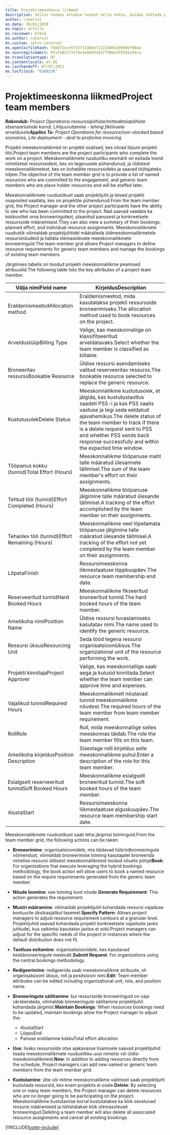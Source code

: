 ```yaml
---
title: Projektimeeskonna liikmed
description: Selles teemas antakse teavet selle kohta, kuidas töötada projekti meeskonnaliikmete teabe, atribuutide ja kavandamisega.
author: ruhercul
ms.date: 10/01/2020
ms.topic: article
ms.reviewer: kfend
ms.author: ruhercul
ms.custom: intro-internal
ms.openlocfilehash: f46b71ece5f2573108def22224801dd960df00ae
ms.sourcegitcommit: 0fafe022731f0e1e8693382ff906e3f8541d34ca
ms.translationtype: HT
ms.contentlocale: et-EE
ms.lasthandoff: 07/07/2021
ms.locfileid: "6369236"
---
```

# <a name="project-team-members"></a><span data-ttu-id="4fa21-103">Projektimeeskonna liikmed</span><span class="sxs-lookup"><span data-stu-id="4fa21-103">Project team members</span></span>

<span data-ttu-id="4fa21-104">_**Rakendub:** Project Operationsi ressurssipõhiste/mitteaktsiapõhiste stsenaariumide korral,  Lihtjuurutamine - tehing fiktiivsele arveldusele_</span><span class="sxs-lookup"><span data-stu-id="4fa21-104">_**Applies To:** Project Operations for resource/non-stocked based scenarios, Lite deployment - deal to proforma invoicing_</span></span>

<span data-ttu-id="4fa21-105">Projekti meeskonnaliikmed on projekti osalised, kes viivad lõpuni projekti töö.</span><span class="sxs-lookup"><span data-stu-id="4fa21-105">Project team members are the project participants who complete the work on a project.</span></span> <span data-ttu-id="4fa21-106">Meeskonnaliikmete ruudustiku eesmärk on esitada loend nimelistest ressurssidest, kes on tegevusele pühendunud, ja üldistest meeskonnaliikmetest, kes on kohatäite ressurssideks ja saavad töötajateks hiljem.</span><span class="sxs-lookup"><span data-stu-id="4fa21-106">The objective of the team member grid is to provide a list of named resources who are committed to the engagement, and generic team members who are place holder resources and will be staffed later.</span></span>

<span data-ttu-id="4fa21-107">Meeskonnaliikmete ruudustikust saab projektijuht ja teised projekti osapooled vaadata, kes on projektile pühendunud.</span><span class="sxs-lookup"><span data-stu-id="4fa21-107">From the team member grid, the Project manager and the other project participants have the ability to see who has been committed to the project.</span></span> <span data-ttu-id="4fa21-108">Nad saavad vaadata ka kokkuvõtet oma broneeringutest, plaanitud panusest ja konkreetsete ressursside määramisest.</span><span class="sxs-lookup"><span data-stu-id="4fa21-108">They can also view a summary of their bookings, planned effort, and individual resource assignments.</span></span> <span data-ttu-id="4fa21-109">Meeskonnaliikmete ruudustik võimaldab projektijuhtidel määratleda üldmeeskonnaliikmetele ressursinõudeid ja hallata olemasolevate meeskonnaliikmete broneeringuid.</span><span class="sxs-lookup"><span data-stu-id="4fa21-109">The team member grid allows Project managers to define resource requirements for generic team members and manage the bookings of existing team members.</span></span>

<span data-ttu-id="4fa21-110">Järgmises tabelis on toodud projekti meeskonnaliikme peamised atribuudid.</span><span class="sxs-lookup"><span data-stu-id="4fa21-110">The following table lists the key attributes of a project team member.</span></span>

| <span data-ttu-id="4fa21-111">Välja nimi</span><span class="sxs-lookup"><span data-stu-id="4fa21-111">Field name</span></span>          | <span data-ttu-id="4fa21-112">Kirjeldus</span><span class="sxs-lookup"><span data-stu-id="4fa21-112">Description</span></span>                                                                                                                                                                  |
|--------------------------|-----------------------------------------------------------------------------------------------------------------------------------------------------------------------------------|
| <span data-ttu-id="4fa21-113">Eraldamismeetod</span><span class="sxs-lookup"><span data-stu-id="4fa21-113">Allocation method</span></span>        | <span data-ttu-id="4fa21-114">Eraldamismeetod, mida kasutatakse projekti ressursside broneerimiseks.</span><span class="sxs-lookup"><span data-stu-id="4fa21-114">The allocation method used to book resources on the project.</span></span>                                                                         |
| <span data-ttu-id="4fa21-115">Arveldustüüp</span><span class="sxs-lookup"><span data-stu-id="4fa21-115">Billing Type</span></span>             | <span data-ttu-id="4fa21-116">Valige, kas meeskonnaliige on klassifitseeritud arveldatavaks.</span><span class="sxs-lookup"><span data-stu-id="4fa21-116">Select whether the team member is classified as billable.</span></span>                                                                                                                                       |
| <span data-ttu-id="4fa21-117">Broneeritav ressurss</span><span class="sxs-lookup"><span data-stu-id="4fa21-117">Bookable Resource</span></span>        | <span data-ttu-id="4fa21-118">Üldise ressursi asendamiseks valitud reserveeritav ressurss.</span><span class="sxs-lookup"><span data-stu-id="4fa21-118">The bookable resource selected to replace the generic resource.</span></span>                                                                                                                   |
| <span data-ttu-id="4fa21-119">Kustutusolek</span><span class="sxs-lookup"><span data-stu-id="4fa21-119">Delete Status</span></span>            | <span data-ttu-id="4fa21-120">Meeskonnaliikme kustutusolek, et jälgida, kas kustutustaotlus saadeti PSS-i ja kas PSS saatis vastuse ja tegi seda eeldatud ajavahemikus.</span><span class="sxs-lookup"><span data-stu-id="4fa21-120">The delete status of the team member to track if there is a delete request sent to PSS and whether PSS sends back response successfully and within the expected time window.</span></span> |
| <span data-ttu-id="4fa21-121">Tööpanus kokku (tunnid)</span><span class="sxs-lookup"><span data-stu-id="4fa21-121">Total Effort (Hours)</span></span>     | <span data-ttu-id="4fa21-122">Meeskonnaliikme tööpanuse maht talle määratud ülesannete täitmisel.</span><span class="sxs-lookup"><span data-stu-id="4fa21-122">The sum of the team member's effort on their assignments.</span></span>                                                                                                                         |
| <span data-ttu-id="4fa21-123">Tehtud töö (tunnid)</span><span class="sxs-lookup"><span data-stu-id="4fa21-123">Effort Completed (Hours)</span></span> | <span data-ttu-id="4fa21-124">Meeskonnaliikme tööpanuse jälgimine talle määratud ülesande täitmisel.</span><span class="sxs-lookup"><span data-stu-id="4fa21-124">A tracking of the effort accomplished by the team member on their assignments.</span></span>                                                                                           |
| <span data-ttu-id="4fa21-125">Tehaolev töö (tunnid)</span><span class="sxs-lookup"><span data-stu-id="4fa21-125">Effort Remaining (Hours)</span></span> | <span data-ttu-id="4fa21-126">Meeskonnaliikme veel lõpetamata tööpanuse jälgimine talle määratud ülesande täitmisel.</span><span class="sxs-lookup"><span data-stu-id="4fa21-126">A tracking of the effort not yet completed by the team member on their assignments.</span></span>                                                                                    |
| <span data-ttu-id="4fa21-127">Lõpeta</span><span class="sxs-lookup"><span data-stu-id="4fa21-127">Finish</span></span>                   | <span data-ttu-id="4fa21-128">Ressursimeeskonna liikmestaatuse lõppkuupäev.</span><span class="sxs-lookup"><span data-stu-id="4fa21-128">The resource team membership end date.</span></span>                                                                                                                                            |
| <span data-ttu-id="4fa21-129">Reserveeritud tunnid</span><span class="sxs-lookup"><span data-stu-id="4fa21-129">Hard Booked Hours</span></span>        | <span data-ttu-id="4fa21-130">Meeskonnaliikme fikseeritud broneeritud tunnid.</span><span class="sxs-lookup"><span data-stu-id="4fa21-130">The hard booked hours of the team member.</span></span>                                                                                                                                                                |
| <span data-ttu-id="4fa21-131">Ametikoha nimi</span><span class="sxs-lookup"><span data-stu-id="4fa21-131">Position Name</span></span>            | <span data-ttu-id="4fa21-132">Üldise ressursi tuvastamiseks kasutatav nimi.</span><span class="sxs-lookup"><span data-stu-id="4fa21-132">The name used to identify the generic resource.</span></span>                                                                                                                                   |
| <span data-ttu-id="4fa21-133">Ressursi üksus</span><span class="sxs-lookup"><span data-stu-id="4fa21-133">Resourcing Unit</span></span>          | <span data-ttu-id="4fa21-134">Seda tööd tegeva ressursi organisatsiooniüksus.</span><span class="sxs-lookup"><span data-stu-id="4fa21-134">The organizational unit of the resource performing the work.</span></span>                                                                                                                      |
| <span data-ttu-id="4fa21-135">Projekti kinnitaja</span><span class="sxs-lookup"><span data-stu-id="4fa21-135">Project Approver</span></span>         | <span data-ttu-id="4fa21-136">Valige, kas meeskonnaliige saab aega ja kulusid kinnitada.</span><span class="sxs-lookup"><span data-stu-id="4fa21-136">Select whether the team member can approve time and expenses.</span></span>                                                                                                                     |
| <span data-ttu-id="4fa21-137">Vajalikud tunnid</span><span class="sxs-lookup"><span data-stu-id="4fa21-137">Required Hours</span></span>           | <span data-ttu-id="4fa21-138">Meeskonnaliikmelt nõutavad tunnid meeskonnaliikme nõudest.</span><span class="sxs-lookup"><span data-stu-id="4fa21-138">The required hours of the team member from team member requirement.</span></span>                                                                                                                       |
| <span data-ttu-id="4fa21-139">Roll</span><span class="sxs-lookup"><span data-stu-id="4fa21-139">Role</span></span>                     | <span data-ttu-id="4fa21-140">Roll, mida meeskonnaliige selles meeskonnas täidab.</span><span class="sxs-lookup"><span data-stu-id="4fa21-140">The role the team member fills on this team.</span></span>                                                                                                                                |
| <span data-ttu-id="4fa21-141">Ametikoha kirjeldus</span><span class="sxs-lookup"><span data-stu-id="4fa21-141">Position Description</span></span>     | <span data-ttu-id="4fa21-142">Sisestage rolli kirjeldus selle meeskonnaliikme puhul.</span><span class="sxs-lookup"><span data-stu-id="4fa21-142">Enter a description of the role for this team member.</span></span>                                                                                                                             |
| <span data-ttu-id="4fa21-143">Esialgselt reserveeritud tunnid</span><span class="sxs-lookup"><span data-stu-id="4fa21-143">Soft Booked Hours</span></span>        | <span data-ttu-id="4fa21-144">Meeskonnaliikme esialgselt broneeritud tunnid.</span><span class="sxs-lookup"><span data-stu-id="4fa21-144">The soft booked hours of the team member.</span></span>                                                                                                                                                                 |
| <span data-ttu-id="4fa21-145">Alusta</span><span class="sxs-lookup"><span data-stu-id="4fa21-145">Start</span></span>                    | <span data-ttu-id="4fa21-146">Ressursimeeskonna liikmestaatuse alguskuupäev.</span><span class="sxs-lookup"><span data-stu-id="4fa21-146">The resource team membership start date.</span></span>                                                                                                                                          |

<span data-ttu-id="4fa21-147">Meeskonnaliikmete ruudustikust saab teha järgmisi toiminguid.</span><span class="sxs-lookup"><span data-stu-id="4fa21-147">From the team member grid, the following actions can be taken:</span></span>

- <span data-ttu-id="4fa21-148">**Broneerimine**: organisatsioonidele, mis täidavad hübriidbroneeringute võimendust, võimaldab broneerimise toiming kasutajatel broneerida nimelise ressursi üldisest meeskonnaliikmest loodud nõuete põhjal</span><span class="sxs-lookup"><span data-stu-id="4fa21-148">**Book**: For organizations that execute leveraging the hybrid bookings methodology, the book action will allow users to book a named resource based on the require requirements generated from the generic team member</span></span>
- <span data-ttu-id="4fa21-149">**Nõude loomine**: see toiming lood nõude.</span><span class="sxs-lookup"><span data-stu-id="4fa21-149">**Generate Requirement**: This action generates the requirement.</span></span>
- <span data-ttu-id="4fa21-150">**Mustri määramine**: võimaldab projektijuhil kohandada ressursi vajaduse kontuurile üksikasjalikul tasemel.</span><span class="sxs-lookup"><span data-stu-id="4fa21-150">**Specify Pattern**: Allows project managers to adjust resource requirement contours at a granular level.</span></span> <span data-ttu-id="4fa21-151">Projektijuhid saavad kohandada projekti konkreetsete vajaduste jaoks juhtudel, kus vaikimisi kasutatav jaotus ei sobi.</span><span class="sxs-lookup"><span data-stu-id="4fa21-151">Project managers can adjust for the specific needs of the project in instances where the default distribution does not fit.</span></span>
- <span data-ttu-id="4fa21-152">**Taotluse esitamine**: organisatsioonidele, kes kasutavad keskbroneeringute meetodit.</span><span class="sxs-lookup"><span data-stu-id="4fa21-152">**Submit Request**: For organizations using the central bookings methodology.</span></span>
- <span data-ttu-id="4fa21-153">**Redigeerimine**: redigeerida saab meeskonnaliikme atribuute, sh organisatsiooni üksus, roll ja positsiooni nimi.</span><span class="sxs-lookup"><span data-stu-id="4fa21-153">**Edit**: Team member attributes can be edited including organizational unit, role, and position name.</span></span>
- <span data-ttu-id="4fa21-154">**Broneeringute säilitamine**: kui ressursside broneeringuid on vaja värskendada, võimaldab broneeringute säilitamine projektijuhil kohandada järgmist.</span><span class="sxs-lookup"><span data-stu-id="4fa21-154">**Maintain Bookings**: When resources bookings need to be updated, maintain bookings allow the Project manager to adjust the:</span></span>

    - <span data-ttu-id="4fa21-155">Alusta</span><span class="sxs-lookup"><span data-stu-id="4fa21-155">Start</span></span>
    - <span data-ttu-id="4fa21-156">Lõppu</span><span class="sxs-lookup"><span data-stu-id="4fa21-156">End</span></span>
    - <span data-ttu-id="4fa21-157">Panuse eraldamine kokku</span><span class="sxs-lookup"><span data-stu-id="4fa21-157">Total effort allocation</span></span>

- <span data-ttu-id="4fa21-158">**Uus**: lisaks ressursside otse ajakavasse lisamisele saavad projektijuhid lisada meeskonnaliikmete ruudustikku uusi nimelisi või üldisi meeskonnaliikmeid.</span><span class="sxs-lookup"><span data-stu-id="4fa21-158">**New**: In addition to adding resources directly from the schedule, Project managers can add new named or generic team members from the team member grid.</span></span>
- <span data-ttu-id="4fa21-159">**Kustutamine**: ühe või mitme meeskonnaliikme valimisel saab projektijuht kustutada ressursid, kes enam projektis ei osale.</span><span class="sxs-lookup"><span data-stu-id="4fa21-159">**Delete**: By selecting one or many team members, the Project manager can delete resources who are no longer going to be participating on the project.</span></span> <span data-ttu-id="4fa21-160">Meeskonnaliikme kustutamise korral kustutatakse ka kõik seostuvad ressursi määramised ja tühistatakse kõik olemasolevad broneeringud.</span><span class="sxs-lookup"><span data-stu-id="4fa21-160">Deleting a team member will also delete all associated resource assignments and  cancel all existing bookings.</span></span>


[!INCLUDE[footer-include](../includes/footer-banner.md)]